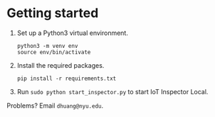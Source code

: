 # Getting started

1. Set up a Python3 virtual environment.

    ```
    python3 -m venv env
    source env/bin/activate
    ```

2. Install the required packages.

    ```
    pip install -r requirements.txt
    ```

3.  Run `sudo python start_inspector.py` to start IoT Inspector Local.

Problems? Email `dhuang@nyu.edu`.